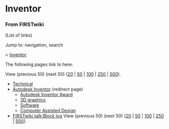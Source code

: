 # Inventor

### From FIRSTwiki

(List of links)

Jump to: navigation, search

&lt; [Inventor](/index.php?title=Inventor&redirect=no "Inventor" )  

The following pages link to here:

View (previous 50) (next 50)
([20](/index.php?title=Special:Whatlinkshere/Inventor&limit=20&from=0
"Special:Whatlinkshere/Inventor" ) |
[50](/index.php?title=Special:Whatlinkshere/Inventor&limit=50&from=0
"Special:Whatlinkshere/Inventor" ) |
[100](/index.php?title=Special:Whatlinkshere/Inventor&limit=100&from=0
"Special:Whatlinkshere/Inventor" ) |
[250](/index.php?title=Special:Whatlinkshere/Inventor&limit=250&from=0
"Special:Whatlinkshere/Inventor" ) |
[500](/index.php?title=Special:Whatlinkshere/Inventor&limit=500&from=0
"Special:Whatlinkshere/Inventor" )).

  * [Technical](Technical "Technical" )
  * [Autodesk Inventor](/index.php?title=Autodesk_Inventor&redirect=no "Autodesk Inventor" ) (redirect page) 
    * [Autodesk Inventor Award](Autodesk_Inventor_Award "Autodesk Inventor Award" )
    * [3D graphics](3D_graphics "3D graphics" )
    * [Software](Software "Software" )
    * [Computer Assisted Design](Computer_Assisted_Design "Computer Assisted Design" )
  * [FIRSTwiki talk:Block log](FIRSTwiki_talk:Block_log "FIRSTwiki talk:Block log" )
View (previous 50) (next 50)
([20](/index.php?title=Special:Whatlinkshere/Inventor&limit=20&from=0
"Special:Whatlinkshere/Inventor" ) |
[50](/index.php?title=Special:Whatlinkshere/Inventor&limit=50&from=0
"Special:Whatlinkshere/Inventor" ) |
[100](/index.php?title=Special:Whatlinkshere/Inventor&limit=100&from=0
"Special:Whatlinkshere/Inventor" ) |
[250](/index.php?title=Special:Whatlinkshere/Inventor&limit=250&from=0
"Special:Whatlinkshere/Inventor" ) |
[500](/index.php?title=Special:Whatlinkshere/Inventor&limit=500&from=0
"Special:Whatlinkshere/Inventor" )).


